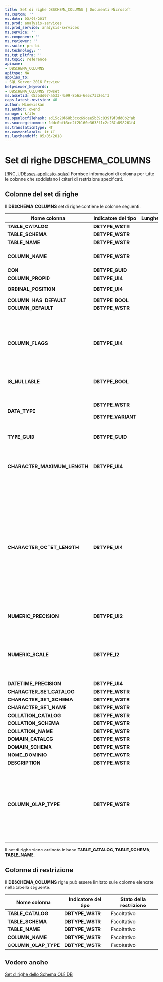 ```yaml
---
title: Set di righe DBSCHEMA_COLUMNS | Documenti Microsoft
ms.custom: ''
ms.date: 03/04/2017
ms.prod: analysis-services
ms.prod_service: analysis-services
ms.service: ''
ms.component: ''
ms.reviewer: ''
ms.suite: pro-bi
ms.technology: ''
ms.tgt_pltfrm: ''
ms.topic: reference
apiname:
- DBSCHEMA_COLUMNS
apitype: NA
applies_to:
- SQL Server 2016 Preview
helpviewer_keywords:
- DBSCHEMA_COLUMNS rowset
ms.assetid: 653bdd07-a533-4a99-8b6a-6e5c7322e1f3
caps.latest.revision: 40
author: Minewiskan
ms.author: owend
manager: kfile
ms.openlocfilehash: ad15c20b68b3ccc69dee5b39c839f9f8dd0b2fab
ms.sourcegitcommit: 2ddc0bfb3ce2f2b160e3638f1c2c237a898263f4
ms.translationtype: MT
ms.contentlocale: it-IT
ms.lasthandoff: 05/03/2018
---
```

# <a name="dbschemacolumns-rowset"></a>Set di righe DBSCHEMA_COLUMNS
[!INCLUDE[ssas-appliesto-sqlas](../../../includes/ssas-appliesto-sqlas.md)]
  Fornisce informazioni di colonna per tutte le colonne che soddisfano i criteri di restrizione specificati.  
  
## <a name="rowset-columns"></a>Colonne del set di righe  
 Il **DBSCHEMA_COLUMNS** set di righe contiene le colonne seguenti.  
  
|Nome colonna|Indicatore del tipo|Lunghezza|Description|  
|-----------------|--------------------|------------|-----------------|  
|**TABLE_CATALOG**|**DBTYPE_WSTR**||Nome del database.|  
|**TABLE_SCHEMA**|**DBTYPE_WSTR**||Non supportato.|  
|**TABLE_NAME**|**DBTYPE_WSTR**||Nome del cubo.|  
|**COLUMN_NAME**|**DBTYPE_WSTR**||Nome della gerarchia dell'attributo o della misura.|  
|**CON**|**DBTYPE_GUID**||Non supportato.|  
|**COLUMN_PROPID**|**DBTYPE_UI4**||Non supportato.|  
|**ORDINAL_POSITION**|**DBTYPE_UI4**||Posizione della colonna a partire da 1.|  
|**COLUMN_HAS_DEFAULT**|**DBTYPE_BOOL**||Non supportato.|  
|**COLUMN_DEFAULT**|**DBTYPE_WSTR**||Non supportato.|  
|**COLUMN_FLAGS**|**DBTYPE_UI4**||Oggetto **DBCOLUMNFLAGS** maschera di bit che indica le proprietà delle colonne. Vedere la sezione 'Tipo enumerato DBCOLUMNFLAGS' in [IColumnsInfo:: GetColumnInfo](http://msdn2.microsoft.com/library/ms722704.aspx)|  
|**IS_NULLABLE**|**DBTYPE_BOOL**||Restituisce sempre **false**.|  
|**DATA_TYPE**|**DBTYPE_WSTR**<br /><br /> **DBTYPE_VARIANT**||Tipo di dati della colonna. Viene restituita una stringa per le colonne della dimensione e un tipo di dati Variant per le misure.|  
|**TYPE_GUID**|**DBTYPE_GUID**||Non supportato.|  
|**CHARACTER_MAXIMUM_LENGTH**|**DBTYPE_UI4**||Lunghezza massima possibile di un valore all'interno della colonna.<br /><br /> Viene recuperata dal **DataSize** proprietà il **DataItem**.|  
|**CHARACTER_OCTET_LENGTH**|**DBTYPE_UI4**||Lunghezza massima possibile di un valore all'interno della colonna, in byte, per colonne di tipo character o binary.<br /><br /> Un valore pari a zero (0) indica che la colonna non dispone di una lunghezza massima.<br /><br /> **NULL** verranno restituite per le colonne che non restituiscono i tipi di dati binary o character.|  
|**NUMERIC_PRECISION**|**DBTYPE_UI2**||La precisione massima della colonna per i dati numerici tipi diversi da **DBTYPE_VARNUMERIC**.|  
|**NUMERIC_SCALE**|**DBTYPE_I2**||Il numero di cifre a destra del separatore decimale per **DBTYPE_DECIMAL**, **DBTYPE_NUMERIC**, **DBTYPE_VARNUMERIC**. In caso contrario, si tratta **NULL**.|  
|**DATETIME_PRECISION**|**DBTYPE_UI4**||Non supportato.|  
|**CHARACTER_SET_CATALOG**|**DBTYPE_WSTR**||Non supportato.|  
|**CHARACTER_SET_SCHEMA**|**DBTYPE_WSTR**||Non supportato.|  
|**CHARACTER_SET_NAME**|**DBTYPE_WSTR**||Non supportato.|  
|**COLLATION_CATALOG**|**DBTYPE_WSTR**||Non supportato.|  
|**COLLATION_SCHEMA**|**DBTYPE_WSTR**||Non supportato.|  
|**COLLATION_NAME**|**DBTYPE_WSTR**||Non supportato.|  
|**DOMAIN_CATALOG**|**DBTYPE_WSTR**||Non supportato.|  
|**DOMAIN_SCHEMA**|**DBTYPE_WSTR**||Non supportato.|  
|**NOME_DOMINIO**|**DBTYPE_WSTR**||Non supportato.|  
|**DESCRIPTION**|**DBTYPE_WSTR**||Non supportato.|  
|**COLUMN_OLAP_TYPE**|**DBTYPE_WSTR**||Tipo OLAP dell'oggetto.<br /><br /> **MISURA** indica l'oggetto è una misura.<br /><br /> **ATTRIBUTO** indica l'oggetto è un attributo della dimensione.<br /><br /> **SCHEMA** indica l'oggetto è una colonna in uno schema.|  
  
 Il set di righe viene ordinato in base **TABLE_CATALOG**, **TABLE_SCHEMA**, **TABLE_NAME**.  
  
## <a name="restriction-columns"></a>Colonne di restrizione  
 Il **DBSCHEMA_COLUMNS** righe può essere limitato sulle colonne elencate nella tabella seguente.  
  
|Nome colonna|Indicatore del tipo|Stato della restrizione|  
|-----------------|--------------------|-----------------------|  
|**TABLE_CATALOG**|**DBTYPE_WSTR**|Facoltativo|  
|**TABLE_SCHEMA**|**DBTYPE_WSTR**|Facoltativo|  
|**TABLE_NAME**|**DBTYPE_WSTR**|Facoltativo|  
|**COLUMN_NAME**|**DBTYPE_WSTR**|Facoltativo|  
|**COLUMN_OLAP_TYPE**|**DBTYPE_WSTR**|Facoltativo|  
  
## <a name="see-also"></a>Vedere anche  
 [Set di righe dello Schema OLE DB](../../../analysis-services/schema-rowsets/ole-db/ole-db-schema-rowsets.md)  
  
  
